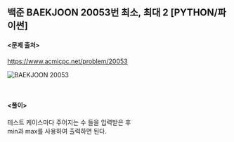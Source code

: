 ## 백준 BAEKJOON 20053번 최소, 최대 2 [PYTHON/파이썬]

#### <문제 출처><br>
https://www.acmicpc.net/problem/20053

![BAEKJOON 20053](https://blog.kakaocdn.net/dn/njIDf/btsDZmpECIj/hQQXxrOZSukyfrXaFRTz11/img.png)

<br>

#### <풀이><br>

테스트 케이스마다 주어지는 수 들을 입력받은 후  
min과 max를 사용하여 출력하면 된다.  